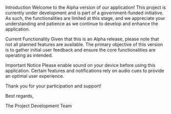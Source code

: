 Introduction
Welcome to the Alpha version of our application! This project is currently under development and is part of a government-funded initiative. As such, the functionalities are limited at this stage, and we appreciate your understanding and patience as we continue to develop and enhance the application.

Current Functionality
Given that this is an Alpha release, please note that not all planned features are available. The primary objective of this version is to gather initial user feedback and ensure the core functionalities are operating as intended.

Important Notice
Please enable sound on your device before using this application. Certain features and notifications rely on audio cues to provide an optimal user experience.

Thank you for your participation and support!

Best regards,

The Project Development Team
